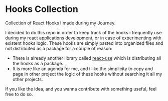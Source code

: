 # Hooks Collection

Collection of React Hooks I made during my Journey.

I decided to do this repo in order to keep track of the hooks i frequently use during my react applications development, or in case of experimenting with existent hooks logic. These hooks are simply pasted into organized files and not distributed as a package for a couple of reason:

- There is already another library called [react-use](https://github.com/streamich/react-use) which is distributing all the hooks as a package.
- It is more like an agenda for me, and i like the simplicity to copy and page in other project the logic of these hooks without searching it all my other projects.

If you like the idea, and you wanna contribute with something useful, feel free to do so.
